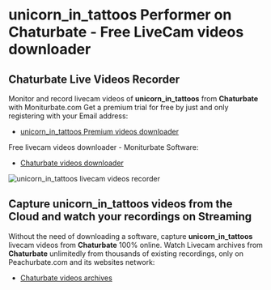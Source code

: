 # unicorn_in_tattoos Performer on Chaturbate - Free LiveCam videos downloader

## Chaturbate Live Videos Recorder

Monitor and record livecam videos of **unicorn_in_tattoos** from **Chaturbate** with Moniturbate.com
Get a premium trial for free by just and only registering with your Email address:
* [unicorn_in_tattoos Premium videos downloader](https://moniturbate.com/request-demo-licence-key.html)

Free livecam videos downloader - Moniturbate Software:
* [Chaturbate videos downloader](https://moniturbate.com/moniturbate-download-software.html)

![unicorn_in_tattoos livecam videos recorder](https://peachurnet.com/templates/moniturbate-software.png)


## Capture unicorn_in_tattoos videos from the Cloud and watch your recordings on Streaming

Without the need of downloading a software, capture **unicorn_in_tattoos** livecam videos from **Chaturbate** 100% online.
Watch Livecam archives from **Chaturbate** unlimitedly from thousands of existing recordings, only on Peachurbate.com and its websites network:
* [Chaturbate videos archives](https://peachurnet.com/)